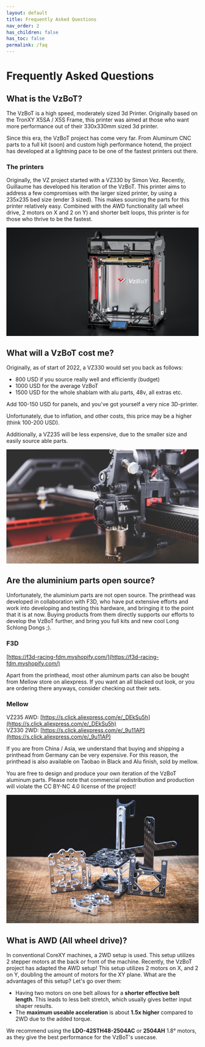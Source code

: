 ```yaml
---
layout: default
title: Frequently Asked Questions
nav_order: 2
has_children: false
has_toc: false
permalink: /faq
---
```


# Frequently Asked Questions

## What is the VzBoT?

The VzBoT is a high speed, moderately sized 3d Printer. Originally based on the TronXY X5SA / X5S Frame, this printer was aimed at those who want more performance out of their 330x330mm sized 3d printer.

Since this era, the VzBoT project has come very far. From Aluminum CNC parts to a full kit (soon) and custom high performance hotend, the project has developed at a lightning pace to be one of the fastest printers out there.

### The printers
Originally, the VZ project started with a VZ330 by Simon Vez. Recently, Guillaume has developed his iteration of the VzBoT. This printer aims to address a few compromises with the larger sized printer, by using a 235x235 bed size (ender 3 sized). This makes sourcing the parts for this printer relatively easy. Combined with the AWD functionality (all wheel drive, 2 motors on X and 2 on Y) and shorter belt loops, this printer is for those who thrive to be the fastest.

![](./assets/images/faq/what_vzbot.jpg)

## What will a VzBoT cost me?
Originally, as of start of 2022, a VZ330 would set you back as follows:

- 800 USD if you source really well and efficiently (budget)
- 1000 USD for the average VzBoT
- 1500 USD for the whole shablam with alu parts, 48v, all extras etc.

Add 100-150 USD for panels, and you've got yourself a very nice 3D-printer.

Unfortunately, due to inflation, and other costs, this price may be a higher (think 100-200 USD).

Additionally, a VZ235 will be less expensive, due to the smaller size and easily source able parts.

![](./assets/images/faq/cost_vzbot.jpg)

## Are the aluminium parts open source?
Unfortunately, the aluminium parts are not open source. The printhead was developed in collaboration with F3D, who have put extensive efforts and work into developing and testing this hardware, and bringing it to the point that it is at now. Buying products from them directly supports our efforts to develop the VzBoT further, and bring you full kits and new cool Long Schlong Dongs ;).

### F3D
[https://f3d-racing-fdm.myshopify.com/](https://f3d-racing-fdm.myshopify.com/)

Apart from the printhead, most other aluminum parts can also be bought from Mellow store on aliexpress. If you want an all blacked out look, or you are ordering there anyways, consider checking out their sets.

### Mellow
VZ235 AWD: [https://s.click.aliexpress.com/e/_DEkSu5h](https://s.click.aliexpress.com/e/_DEkSu5h)<br>
VZ330 2WD: [https://s.click.aliexpress.com/e/_9u11AP](https://s.click.aliexpress.com/e/_9u11AP)

If you are from China / Asia, we understand that buying and shipping a printhead from Germany can be very expensive. For this reason, the printhead is also available on Taobao in Black and Alu finish, sold by mellow.

You are free to design and produce your own iteration of the VzBoT aluminum parts. Please note that commercial redistribution and production will violate the CC BY-NC 4.0 license of the project!

![](./assets/images/faq/vzprinthead.jpg)

## What is AWD (All wheel drive)?
In conventional CoreXY machines, a 2WD setup is used. This setup utilizes 2 stepper motors at the back or front of the machine. Recently, the VzBoT project has adapted the AWD setup! This setup utilizes 2 motors on X, and 2 on Y, doubling the amount of motors for the XY plane. What are the advantages of this setup? Let's go over them:

- Having two motors on one belt allows for a **shorter effective belt length**. This leads to less belt stretch, which usually gives better input shaper results.
- The **maximum useable acceleration** is about **1.5x higher** compared to 2WD due to the added torque.

We recommend using the **LDO-42STH48-2504AC** or **2504AH** 1.8° motors, as they give the best performance for the VzBoT's usecase.

